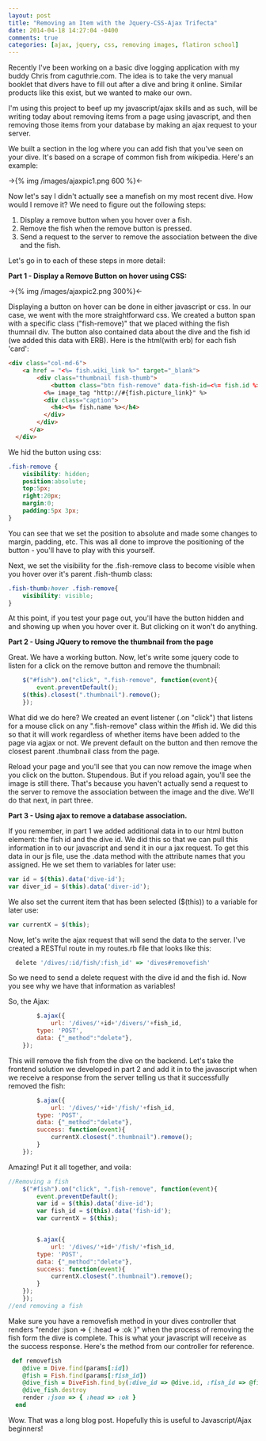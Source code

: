 ```yaml
---
layout: post
title: "Removing an Item with the Jquery-CSS-Ajax Trifecta"
date: 2014-04-18 14:27:04 -0400
comments: true
categories: [ajax, jquery, css, removing images, flatiron school]
---
```


Recently I've been working on a basic dive logging application with my buddy Chris from caguthrie.com. The idea is to take the very manual booklet that divers have to fill out after a dive and bring it online. Similar products like this exist, but we wanted to make our own. 

I'm using this project to beef up my javascript/ajax skills and as such, will be writing today about removing items from a page using javascript, and then removing those items from your database by making an ajax request to your server.

We built a section in the log where you can add fish that you've seen on your dive. It's based on a scrape of common fish from wikipedia. Here's an example:

->{% img /images/ajaxpic1.png 600 %}<-

<!-- more -->

Now let's say I didn't actually see a manefish on my most recent dive. How would I remove it? We need to figure out the following steps:

 1) Display a remove button when you hover over a fish.</br>
 2) Remove the fish when the remove button is pressed.</br>
 3) Send a request to the server to remove the association between the dive and the fish.

Let's go in to each of these steps in more detail:

**Part 1 - Display a Remove Button on hover using CSS:**

->{% img /images/ajaxpic2.png 300%}<-


Displaying a button on hover can be done in either javascript or css. In our case, we went with the more straightforward css. We created a button span with a specific class ("fish-remove)" that we placed withing the fish thumnail div. The button also contained data about the dive and the fish id (we added this data with ERB). Here is the html(with erb) for each fish 'card':

```html
<div class="col-md-6">
    <a href = "<%= fish.wiki_link %>" target="_blank">
	    <div class="thumbnail fish-thumb">
	    	<button class="btn fish-remove" data-fish-id=<%= fish.id %>, data-dive-id=<%= @dive.id %>>X</button>
	      <%= image_tag "http://#{fish.picture_link}" %>
	      <div class="caption">
	        <h4><%= fish.name %></h4>
	      </div>
	    </div>
	  </a>
  </div>
```

 We hid the button using css:

```css
.fish-remove {
	visibility: hidden;
	position:absolute;
	top:5px;
	right:20px;
	margin:0;
	padding:5px 3px;
}

```

You can see that we set the position to absolute and made some changes to margin, padding, etc. This was all done to improve the positioning of the button - you'll have to play with this yourself.

Next, we set the visibility for the .fish-remove class to become visible when you hover over it's parent .fish-thumb class:

```css
.fish-thumb:hover .fish-remove{
	visibility: visible;
}
```

At this point, if you test your page out, you'll have the button hidden and and showing up when you hover over it. But clicking on it won't do anything.

**Part 2 - Using JQuery to remove the thumbnail from the page**

Great. We have a working button. Now, let's write some jquery code to listen for a click on the remove button and remove the thumbnail:

```javascript
	$("#fish").on("click", ".fish-remove", function(event){
		event.preventDefault();
    $(this).closest(".thumbnail").remove();
	});
```

What did we do here? We created an event listener (.on "click") that listens for a mouse click on any ".fish-remove" class within the #fish id. We did this so that it will work regardless of whether items have been added to the page via agjax or not. We prevent default on the button and then remove the closest parent .thumbnail class from the page.

Reload your page and you'll see that you can now remove the image when you click on the button. Stupendous. But if you reload again, you'll see the image is still there. That's because you haven't actually send a request to the server to remove the association between the image and the dive. We'll do that next, in part three.

**Part 3 - Using ajax to remove a database association.**

If you remember, in part 1 we added additional data in to our html button element: the fish id and the dive id. We 
did this so that we can pull this information in to our javascript and send it in our a jax request. To get this data in our js file, use the .data method with the attribute names that you assigned. He we set them to variables for later use:

```javascript
var id = $(this).data('dive-id');
var diver_id = $(this).data('diver-id');
```

We also set the current item that has been selected ($(this)) to a variable for later use:

```javascript
var currentX = $(this);
```

Now, let's write the ajax request that will send  the data to the server. I've created a RESTful route in my routes.rb file that looks like this:

```ruby
  delete '/dives/:id/fish/:fish_id' => 'dives#removefish'
```

So we need to send a delete request with the dive id and the fish id. Now you see why we have that information as variables!

So, the Ajax:

```javascript
		$.ajax({
			url: '/dives/'+id+'/divers/'+fish_id,
    	type: 'POST',
    	data: {"_method":"delete"},
    });
```

This will remove the fish from the dive on the backend. Let's take the frontend solution we developed in part 2 and add it in to the javascript when we receive a  response from the server telling us that it successfully removed the fish:
```javascript
		$.ajax({
			url: '/dives/'+id+'/fish/'+fish_id,
    	type: 'POST',
    	data: {"_method":"delete"},
    	success: function(event){
    		currentX.closest(".thumbnail").remove();
    	}
    });
```

Amazing! Put it all together, and voila:

```javascript
//Removing a fish
	$("#fish").on("click", ".fish-remove", function(event){
		event.preventDefault();
		var id = $(this).data('dive-id');
		var fish_id = $(this).data('fish-id');
		var currentX = $(this);


		$.ajax({
			url: '/dives/'+id+'/fish/'+fish_id,
    	type: 'POST',
    	data: {"_method":"delete"},
    	success: function(event){
    		currentX.closest(".thumbnail").remove();
    	}
    });
	});
//end removing a fish
```

Make sure you have a removefish method in your dives controller that renders "render :json => { :head => :ok }" when the process of removing the fish form the dive is complete. This is what your javascript will receive as the success response. Here's the method from our controller for reference.

```ruby
 def removefish
    @dive = Dive.find(params[:id])
    @fish = Fish.find(params[:fish_id])
    @dive_fish = DiveFish.find_by(:dive_id => @dive.id, :fish_id => @fish.id)
    @dive_fish.destroy
    render :json => { :head => :ok }
  end
```

Wow. That was a long blog post. Hopefully this is useful to Javascript/Ajax beginners!

